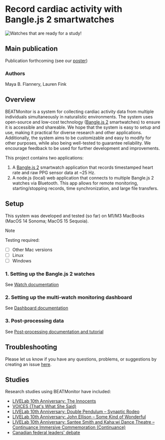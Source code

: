 <!-- NOTE: ROOT PROJECT README -->

# Record cardiac activity with Bangle.js 2 smartwatches

![Watches that are ready for a study!](/res/images/watches-ready.png)

## Main publication

Publication forthcoming (see our [poster](https://mayabflannery.github.io/projects/pdfs/neuromusic-20.pdf))

### Authors

Maya B. Flannery, Lauren Fink

## Overview

BEATMonitor is a system for collecting cardiac activity data from multiple individuals simultaneously in naturalistic environments.
The system uses open-source and low-cost technology ([Bangle.js 2](https://banglejs.com) smartwatches) to ensure it is accessible and shareable.
We hope that the system is easy to setup and use, making it practical for diverse research and other applications.
Additionally, the system aims to be customizable and easy to modify for other purposes, while also being well-tested to guarantee reliability.
We encourage feedback to be used for further development and improvements.

This project contains two applications:

1. A [Bangle.js 2](https://banglejs.com) smartwatch application that records timestamped heart rate and raw PPG sensor data at \~25 Hz.
2. A node.js (local) web application that connects to multiple Bangle.js 2 watches via Bluetooth. This app allows for remote monitoring, starting/stopping records, time synchronization, and large file transfers.

## Setup

This system was developed and tested (so far) on M1/M3 MacBooks (MacOS 14
Sonoma; MacOS 15 Sequoia).

> [!NOTE]
> Testing required:
>
> - [ ] Other Mac versions
> - [ ] Linux
> - [ ] Windows

### 1. Setting up the Bangle.js 2 watches

See [Watch documentation](src/bangle/README.md)

### 2. Setting up the multi-watch monitoring dashboard

See [Dashboard documentation](/src/dashboard/README.md)

### 3. Post-processing data

See [Post-processing documentation and tutorial](/src/postprocess/README.md)

## Troubleshooting

Please let us know if you have any questions, problems, or suggestions by creating an issue [here](https://github.com/beatlab-mcmaster/BEATmonitor/issues/new).

## Studies

Research studies using BEATMonitor have included:

- [LIVELab 10th Anniversary: The Innocents](https://brighterworld.mcmaster.ca/articles/livelab-the-innocents-lauren-fink-music-social-justice/)
- [VOICES (That's What She Said)](https://tanialacariastudio.com/collections/voices-thats-what-she)
- [LIVELab 10th Anniversary: Double Pendulum – Synaptic Rodeo](https://livelab.mcmaster.ca/events/livelab-10th-anniversary-double-pendulum-synaptic-rodeo/)
- [LIVELab 10th Anniversary: John Ellison – Some Kind of Wonderful](https://livelab.mcmaster.ca/events/livelab-10th-anniversary-john-ellison-some-kind-of-wonderful/)
- [LIVELab 10th Anniversary: Santee Smith and Kaha:wi Dance Theatre – Continuance Immersive Commemoration (Continuance)](https://livelab.mcmaster.ca/events/livelab-10th-anniversary-santee-smith-and-kahawi-dance-theatre-continuance-immersive-commemoration/)
- [Canadian federal leaders' debate](https://www.cbc.ca/news/canada/hamilton/mcmaster-undecided-voters-study-1.7512327)
